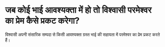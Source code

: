 # जब कोई भाई आवश्यक्ता में हो तो विश्वासी परमेश्वर का प्रेम कैसे प्रकट करेगा?
विश्वासी अपनी संसारिक सम्पदा से किसी आवश्यक्ता ग्रस्त भाई की सहायता में परमेश्वर का प्रेम प्रकट करते हैं।